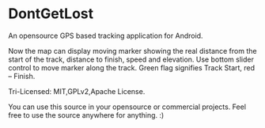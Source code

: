 DontGetLost
===========

An opensource GPS based tracking application for Android. 

Now the map can display moving marker showing the real distance from the start of the track, 
distance to finish, speed and elevation. Use bottom slider control to move marker along the track. 
Green flag signifies Track Start, red – Finish.


Tri-Licensed: MIT,GPLv2,Apache License.

You can use this source in your opensource or commercial projects. Feel free to use the source anywhere for anything. :)
